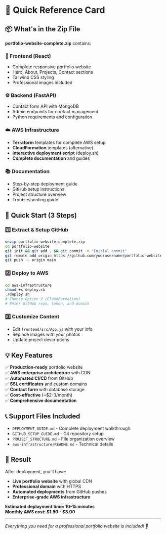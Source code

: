 # 🚀 Quick Reference Card

## 📦 What's in the Zip File

**portfolio-website-complete.zip** contains:

### 🎨 Frontend (React)
- Complete responsive portfolio website
- Hero, About, Projects, Contact sections
- Tailwind CSS styling
- Professional images included

### ⚙️ Backend (FastAPI)
- Contact form API with MongoDB
- Admin endpoints for contact management
- Python requirements and configuration

### ☁️ AWS Infrastructure
- **Terraform** templates for complete AWS setup
- **CloudFormation** templates (alternative)
- **Interactive deployment script** (deploy.sh)
- **Complete documentation** and guides

### 📚 Documentation
- Step-by-step deployment guide
- GitHub setup instructions  
- Project structure overview
- Troubleshooting guide

## 🎯 Quick Start (3 Steps)

### 1️⃣ Extract & Setup GitHub
```bash
unzip portfolio-website-complete.zip
cd portfolio-website
git init && git add . && git commit -m "Initial commit"
git remote add origin https://github.com/yourusername/portfolio-website.git
git push -u origin main
```

### 2️⃣ Deploy to AWS
```bash
cd aws-infrastructure
chmod +x deploy.sh
./deploy.sh
# Choose Option 2 (CloudFormation)
# Enter GitHub repo, token, and domain
```

### 3️⃣ Customize Content
- Edit `frontend/src/App.js` with your info
- Replace images with your photos
- Update project descriptions

## 💡 Key Features

✅ **Production-ready** portfolio website  
✅ **AWS enterprise architecture** with CDN  
✅ **Automated CI/CD** from GitHub  
✅ **SSL certificates** and custom domains  
✅ **Contact form** with database storage  
✅ **Cost-effective** (~$2-3/month)  
✅ **Comprehensive documentation**  

## 📞 Support Files Included

- `DEPLOYMENT_GUIDE.md` - Complete deployment walkthrough
- `GITHUB_SETUP_GUIDE.md` - Git repository setup
- `PROJECT_STRUCTURE.md` - File organization overview  
- `aws-infrastructure/README.md` - Technical details

## 🎉 Result

After deployment, you'll have:
- **Live portfolio website** with global CDN
- **Professional domain** with HTTPS
- **Automated deployments** from GitHub pushes
- **Enterprise-grade AWS infrastructure**

**Estimated deployment time: 10-15 minutes**  
**Monthly AWS cost: $1.50 - $3.00**

---

*Everything you need for a professional portfolio website is included! 🚀*